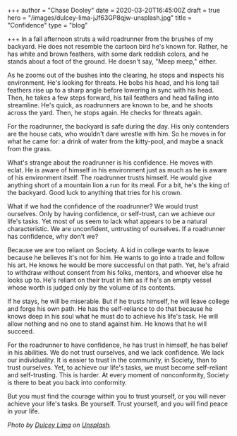 +++
author = "Chase Dooley"
date = 2020-03-20T16:45:00Z
draft = true
hero = "/images/dulcey-lima-jJf63GP8qjw-unsplash.jpg"
title = "Confidence"
type = "blog"

+++
In a fall afternoon struts a wild roadrunner from the brushes of my backyard. He does not resemble the cartoon bird he's known for. Rather, he has white and brown feathers, with some dark reddish colors, and he stands about a foot of the ground. He doesn't say, "Meep meep," either.

 As he zooms out of the bushes into the clearing, he stops and inspects his environment. He's looking for threats. He bobs his head, and his long tail feathers rise up to a sharp angle before lowering in sync with his head. Then, he takes a few steps forward, his tail feathers and head falling into streamline. He's quick, as roadrunners are known to be, and he shoots across the yard. Then, he stops again. He checks for threats again.

For the roadrunner, the backyard is safe during the day. His only contenders are the house cats, who wouldn't dare wrestle with him. So he moves in for what he came for: a drink of water from the kitty-pool, and maybe a snack from the grass.

What's strange about the roadrunner is his confidence. He moves with eclat. He is aware of himself in his environment just as much as he is aware of his environment itself. The roadrunner trusts himself. He would give anything short of a mountain lion a run for its meal. For a bit, he's the king of the backyard. Good luck to anything that tries for his crown.

What if we had the confidence of the roadrunner? We would trust ourselves. Only by having confidence, or self-trust, can we achieve our life's tasks. Yet most of us seem to lack what appears to be a natural characteristic. We are unconfident, untrusting of ourselves. If a roadrunner has confidence, why don't we?

Because we are too reliant on Society. A kid in college wants to leave because he believes it's not for him. He wants to go into a trade and follow his art. He knows he would be more successful on that path. Yet, he's afraid to withdraw without consent from his folks, mentors, and whoever else he looks up to. He's reliant on their trust in him as if he's an empty vessel whose worth is judged only by the volume of its contents. 

If he stays, he will be miserable. But if he trusts himself, he will leave college and forge his own path. He has the self-reliance to do that because he knows deep in his soul what he must do to achieve his life's task. He will allow nothing and no one to stand against him. He knows that he will succeed.

For the roadrunner to have confidence, he has trust in himself, he has belief in his abilities. We do not trust ourselves, and we lack confidence. We lack our individuality. It is easier to trust in the community, in Society, than to trust ourselves. Yet, to achieve our life's tasks, we must become self-reliant and self-trusting. This is harder. At every moment of nonconformity, Society is there to beat you back into conformity. 

But you must find the courage within you to trust yourself, or you will never achieve your life's tasks. Be yourself. Trust yourself, and you will find peace in your life.

_Photo by_ [_Dulcey Lima_](https://unsplash.com/@dulceylima?utm_source=unsplash&utm_medium=referral&utm_content=creditCopyText) _on_ [_Unsplash_](https://unsplash.com/s/photos/roadrunner?utm_source=unsplash&utm_medium=referral&utm_content=creditCopyText)_._